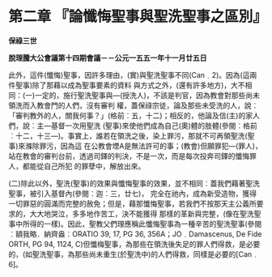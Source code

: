 # 第二章 『論懺悔聖事與聖洗聖事之區別』


**保祿三世**

**脫理騰大公會議第十四期會議－－公元一五五一年十一月廿五日**





此外，這件(懺悔)聖事，因許多理由，(實)與聖洗聖事不同(Can﹒2)。因為(這兩件聖事)除了那藉以成為聖事要素的資料
與方式之外，(還有許多地方)，大不相同：(一)一定的，施行聖洗聖事與—(授洗人)，不該是判官，因為教會對那些尚未領洗而入教會門的人們，沒有審判
權，蓋保祿宗徒，論及那些未受洗的人，說︰「審判教外的人，關我何事？」(格前︰五，十二)；相反的，他論及信(主)的家人們，說︰主—基督一次用聖洗
(聖事)來使他們成為自己(奧)體的肢體(參閱︰格前︰十二，十三—)。事實上，誰若在領洗之後，染上罪污，那就不可再領聖洗(聖事)來滌除罪污，因為這
在公教會堙A是無法許可的事；(教會)但願罪犯—(罪人)，站在教會的審判台前，透過司鐸的判決，不是一次，而是每次投奔司鐸的懺悔罪人，都能從自己所犯
的罪孽中，解放出來。

(二)除此以外，聖洗(聖事)的效果與懺悔聖事的效果，並不相同︰蓋我們藉著聖洗聖事，被引入基督內(參閱︰迦︰三，廿七)，
完全在祂內，成為新受造物，獲得一切罪惡的圓滿而完整的赦免；但是，藉那懺悔聖事，若我們不按那天主公義所要求的，大大地哭泣，多多地作苦工，決不能獲得
那樣的革新與完整，(像在聖洗聖事中所得的一樣)。因此，聖教父們理應稱此懺悔聖事為一種辛苦的聖洗聖事(參閱︰額我略．納齊盎︰ORATIO 39, 
17, PG 36, 356A；JO﹒Damascenus, De Fide ORTH, PG 94, 1124, 
C)但懺梅聖事，為那些在領洗後失足的罪人們得救，是必要的，(如聖洗聖事，為那些尚未重生(於聖洗中)的人們得救，同樣是必要的[Can﹒6]。

